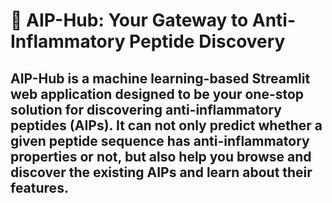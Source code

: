 # 🧬 AIP-Hub: Your Gateway to Anti-Inflammatory Peptide Discovery

AIP-Hub is a machine learning-based Streamlit web application designed to be your one-stop solution for discovering anti-inflammatory peptides (AIPs). It can not only predict whether a given peptide sequence has anti-inflammatory properties or not, but also help you browse and discover the existing AIPs and learn about their features.
---




